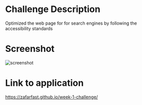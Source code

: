 # Challenge Description

Optimized the web page for for search engines by following the accessibility standards



# Screenshot

![screenshot](https://github.com/zafarfast/week-1-challenge/screenshot.png?raw=true)



# Link to application

https://zafarfast.github.io/week-1-challenge/

